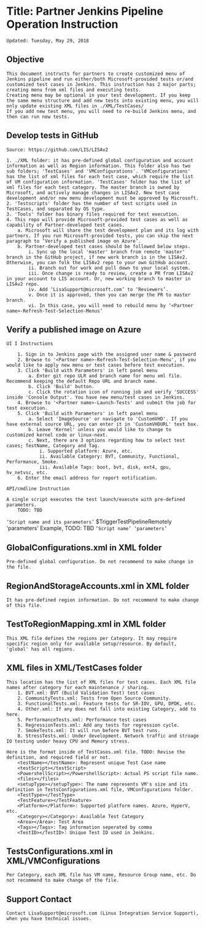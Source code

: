# Title: Partner Jenkins Pipeline Operation Instruction

`Updated: Tuesday, May 29, 2018`

## Objective

    This document instructs for partners to create customized menu of Jenkins pipeline and run either/both Microsoft-provided tests or/and customized test cases in Jenkins. This instruction has 2 major parts; creating menu from xml files and executing tests.
    Creating menu may be optional in your test development. If you keep the same menu structure and add new tests into existing menu, you will only update existing XML files in ./XML/TestCases/
    If you add new test menu, you will need to re-build Jenkins menu, and then can run new tests.

## Develop tests in GitHub

`Source: https://github.com/LIS/LISAv2`

    1. ./XML folder: it has pre-defined global configuration and account information as well as Region information. This folder also has two sub folders; 'TestCases' and 'VMConfigurations'. 'VMConfigurations' has the list of xml files for each test case, which require the list of VM configuration information. 'TestCases' folder has the list of xml files for each test category. The master branch is owned by Microsoft, and actively manage changes in LISAv2. New test case development and/or new menu development must be approved by Microsoft.
    2. 'Testscripts' folder has the number of test scripts used in TestCases, and separated by OS type.
    3. 'Tools' folder has binary files required for test execution.
    4. This repo will provide Microsoft-provided test cases as well as capability of Partner-developed test cases.
        a. Microsoft will share the test development plan and its log with partners. If you run Microsoft-provided tests, you can skip the next paragraph to ‘Verify a published image on Azure’.
        b. Partner-developed test cases should be followed below steps.
            i. Sync up the local 'master' branch from remote 'master' branch in the GitHub project, if new work branch is in the LISAv2. Otherwise, you can folk the LISAv2 repo to your own GitHub account.
            ii. Branch out for work and pull down to your local system.
            iii. Once change is ready to review, create a PR from LISAv2 in your account to LIS account. Or, new working branch to master in LISAv2 repo.
            iv. Add ‘LisaSupport@microsoft.com’ to ‘Reviewers’.
            v. Once it is approved, then you can merge the PR to master branch.
            vi. In this case, you will need to rebuild menu by ‘<Partner name>-Refresh-Test-Selection-Menus’

## Verify a published image on Azure

`UI I Instructions`

        1. Sign in to Jenkins page with the assigned user name & password
        2. Browse to '<Partner name>-Refresh-Test-Selection-Menu', if you would like to apply new menu or test cases before test execution.
        3. Click 'Build with Parameters' in left panel menu
            a. Enter git repo ULR and branch name for menu xml file. Recommend keeping the default Repo URL and branch name.
            b. Click 'Build' button.
            c. Click the rotation icon of running job and verify 'SUCCESS' inside 'Console Output'. You have new menu/test cases in Jenkins.
        4. Browse to '<Partner name>-Launch-Tests' and submit the job for test execution.
        5. Click 'Build with Parameters' in left panel menu
            a. Select 'ImageSource' or navigate to 'CustomVHD'. If you have external source URL, you can enter it in 'CustomVHDURL' text box.
            b. Leave 'Kernel' unless you would like to change to customized kernel code or linux-next.
            c. Next, there are 3 options regarding how to select test cases; TestName, Category and Tag.
                i. Supported platform: Azure, etc.
                ii. Available Category: BVT, Community, Functional, Performance, Smoke.
                iii. Available Tags: boot, bvt, disk, ext4, gpu, hv_netvsc, etc.
        6. Enter the email address for report notification.

`API/cmdline Instruction`

    A single script executes the test launch/execute with pre-defined parameters.
        TODO: TBD
`‘Script name and its parameters’`
    $TriggerTestPipelineRemotely 'parameters'
    Example,
        TODO: TBD
`‘Script name’ ‘parameters’`

## GlobalConfigurations.xml in XML folder

    Pre-defined global configuration. Do not recommend to make change in the file.

## RegionAndStorageAccounts.xml in XML folder

    It has pre-defined region information. Do not recommend to make change of this file.

## TestToRegionMapping.xml in XML folder

    This XML file defines the regions per Category. It may require specific region only for available setup/resource. By default, 'global' has all regions.

## XML files in XML/TestCases folder

    This location has the list of XML files for test cases. Each XML file names after category for each maintenance / sharing. 
        1. BVT.xml: BVT (Build Validation Test) test cases
        2. CommunityTests.xml: Tests from Open Source Community.
        3. FunctionalTests.xml: Feature tests for SR-IOV, GPU, DPDK, etc.
        4. Other.xml: If any does not fall into existing Category, add to here.
        5. PerformanceTests.xml: Performance test cases
        6. RegressionTests.xml: Add any tests for regression cycle. 
        7. SmokeTests.xml: It will run before BVT test runs.
        8. StressTests.xml: Under development. Network traffic and stroage IO testing under heavy CPU and Memory stress.

    Here is the format inside of TestCases.xml file. TODO: Revise the definition, and required field or not.
        <testName></testName>: Represent unique Test Case name
        <testScript></testScript>
        <PowershellScript></PowershellScript>: Actual PS script file name.
        <files></files>
        <setupType></setupType>: The name represents VM's size and its definition in TestsConfigurations.xml file, VMConfigurations folder.
        <TestType></TestType>
        <TestFeature></TestFeature>
        <Platform></Platform>: Supported platform names. Azure, HyperV, etc.
        <Category></Category>: Available Test Category
        <Area></Area>: Test Area
        <Tags></Tags>: Tag information seperated by comma
        <TestID></TestID>: Unique Test ID used in Jenkins.

## TestsConfigurations.xml in XML/VMConfigurations

    Per Category, each XML file has VM name, Resource Group name, etc. Do not recommend to make change of the file.

## Support Contact

    Contact LisaSupport@microsoft.com (Linux Integration Service Support), when you have technical issues.
